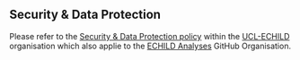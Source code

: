## Security & Data Protection

Please refer to the [Security & Data Protection policy](https://github.com/UCL-ECHILD/.github/blob/main/SECURITY.md) within the [UCL-ECHILD](https://github.com/UCL-ECHILD) organisation 
which also applie to the [ECHILD Analyses](https://github.com/ECHILD-analyses) GitHub Organisation.
